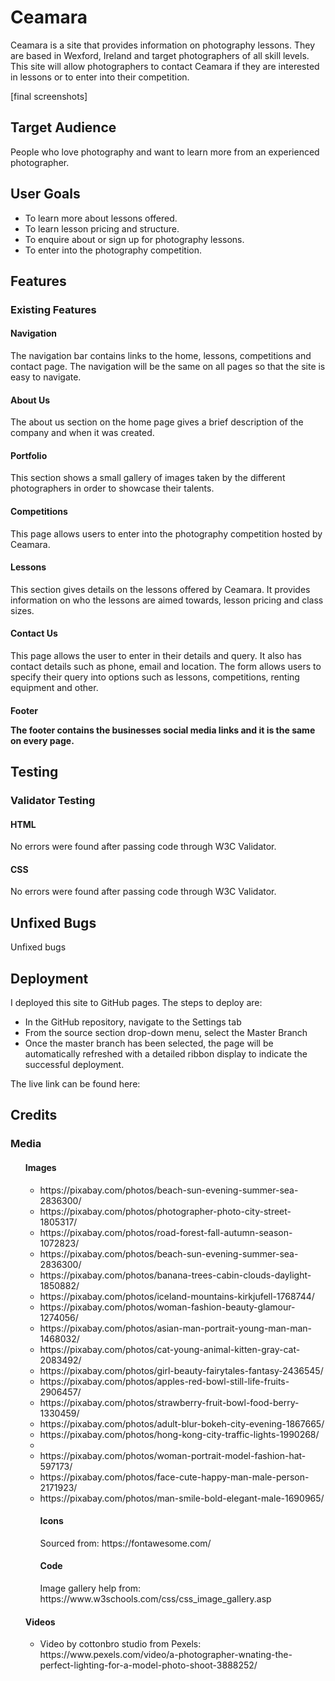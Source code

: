 <h1>Ceamara</h1>
Ceamara is a site that provides information on photography lessons. They are based in Wexford, Ireland and target photographers of all skill levels. This site will allow photographers to contact Ceamara if they are interested in lessons or to enter into their competition.


[final screenshots]

<h2>Target Audience</h2>
<p>People who love photography and want to learn more from an experienced photographer.
</p>

<h2>User Goals</h2>
<ul>
<li>To learn more about lessons offered.</li>
<li>To learn lesson pricing and structure.</li>
<li>To enquire about or sign up for photography lessons.</li>
<li>To enter into the photography competition.</li>
</ul>

<h2>Features</h2>
<h3>Existing Features</h3>
<h4>Navigation</h4>
<p>The navigation bar contains links to the home, lessons, competitions and contact page. The navigation will be the same on all pages so that the site is easy to navigate.</p>
<h4>About Us</h4>
<p>The about us section on the home page gives a brief description of the company and when it was created.</p>
<h4>Portfolio</h4>
<p>This section shows a small gallery of images taken by the different photographers in order to showcase their talents.</p>
<h4>Competitions</h4>
<p>This page allows users to enter into the photography competition hosted by Ceamara.</p>
<h4>Lessons</h4>
<p>This section gives details on the lessons offered by Ceamara. It provides information on who the lessons are aimed towards, lesson pricing and class sizes.</p>
<h4>Contact Us</h4>
<p>This page allows the user to enter in their details and query. It also has contact details such as phone, email and location. The form allows users to specify their query into options such as lessons, competitions, renting equipment and other.</p>
<h4>Footer</p>
<p>The footer contains the businesses social media links and it is the same on every page.</p>

<h2>Testing</h2>
<h3>Validator Testing</h3>
<h4>HTML</h4>
<p>No errors were found after passing code through W3C Validator.</p>
<h4>CSS</h4>
<p>No errors were found after passing code through W3C Validator.</p>

<h2>Unfixed Bugs</h2>
<p>Unfixed bugs</p>

<h2>Deployment</h2>
<p>I deployed this site to GitHub pages. The steps to deploy are:</p>
<ul>
<li>In the GitHub repository, navigate to the Settings tab</li>
<li>From the source section drop-down menu, select the Master Branch</li>
<li>Once the master branch has been selected, the page will be automatically refreshed with a detailed ribbon display to indicate the successful deployment.</li> </ul>
<p>The live link can be found here:</p>

<h2>Credits</h2>
<h3>Media</h3>
<ul>
<h4>Images</h4>
<ul>
<li>https://pixabay.com/photos/beach-sun-evening-summer-sea-2836300/</li>
<li>https://pixabay.com/photos/photographer-photo-city-street-1805317/</li>
<li>https://pixabay.com/photos/road-forest-fall-autumn-season-1072823/
</li>
<li>https://pixabay.com/photos/beach-sun-evening-summer-sea-2836300/</li>
<li>https://pixabay.com/photos/banana-trees-cabin-clouds-daylight-1850882/
</li>
<li>https://pixabay.com/photos/iceland-mountains-kirkjufell-1768744/</li>
<li>https://pixabay.com/photos/woman-fashion-beauty-glamour-1274056/</li>
<li>https://pixabay.com/photos/asian-man-portrait-young-man-man-1468032/</li>

<li>https://pixabay.com/photos/cat-young-animal-kitten-gray-cat-2083492/</li>

<li>https://pixabay.com/photos/girl-beauty-fairytales-fantasy-2436545/</li>

<li>https://pixabay.com/photos/apples-red-bowl-still-life-fruits-2906457/</li>

<li>https://pixabay.com/photos/strawberry-fruit-bowl-food-berry-1330459/</li>

<li>https://pixabay.com/photos/adult-blur-bokeh-city-evening-1867665/</li>

<li>https://pixabay.com/photos/hong-kong-city-traffic-lights-1990268/<li>

<li>https://pixabay.com/photos/woman-portrait-model-fashion-hat-597173/</li>
<li>https://pixabay.com/photos/face-cute-happy-man-male-person-2171923/</li>
<li>https://pixabay.com/photos/man-smile-bold-elegant-male-1690965/</li>

<h4>Icons</h4>
Sourced from: https://fontawesome.com/

<h4>Code</h4>
Image gallery help from: https://www.w3schools.com/css/css_image_gallery.asp







</ul>

<h4>Videos</h4>
<ul>
<li>Video by cottonbro studio from Pexels: https://www.pexels.com/video/a-photographer-wnating-the-perfect-lighting-for-a-model-photo-shoot-3888252/
</li></ul>